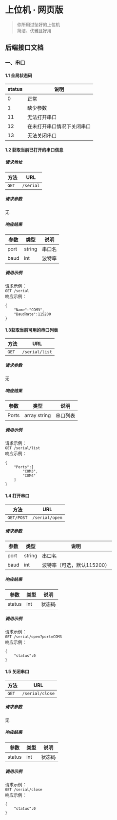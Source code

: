 # 上位机 · 网页版
>你所用过坠好的上位机  
>简洁、优雅且好用

## 后端接口文档

### 一、串口

#### 1.1 全局状态码
| status | 说明 |
| ------ | ---- |
|    0   | 正常 |
|    1   | 缺少参数 |
|   11   | 无法打开串口 |
|   12   | 在未打开串口情况下关闭串口 |
|   13   | 无法关闭串口 |

#### 1.2 获取当前已打开的串口信息
##### 请求地址
|  方法 |    URL     |
|-------|-----------|
| `GET` | `/serial` |
##### 请求参数
无
##### 响应结果
|参数|类型|说明|
|-|-|-|
|port|string|串口名|
|baud|int|波特率|
##### 调用示例
请求示例：  
`GET /serial`  
响应示例：  
```
{
    "Name":"COM3",
    "BaudRate":115200
}
```

#### 1.3获取当前可用的串口列表
|  方法 |      URL        |
|-------|----------------|
| `GET` | `/serial/list` |
##### 请求参数
无
##### 响应结果
|参数|类型|说明|
|-|-|-|
|Ports|array string|串口列表|
##### 调用示例
请求示例：  
`GET /serial/list`  
响应示例：  
```
{
    "Ports":[
        "COM3",
        "COM4"
    ]
}
```

#### 1.4 打开串口
|    方法    |      URL        |
|------------|----------------|
| `GET/POST` | `/serial/open` |
##### 请求参数
|参数|类型|说明|
|-|-|-|
|port|string|串口名|
|baud|int|波特率（可选，默认115200）|
##### 响应结果
|参数|类型|说明|
|-|-|-|
|status|int|状态码|
##### 调用示例
请求示例：  
`GET /serial/open?port=COM3`  
响应示例：  
```
{
    "status":0
}
```

#### 1.5 关闭串口
|  方法 |      URL        |
|-------|----------------|
| `GET` | `/serial/close` |
##### 请求参数
无
##### 响应结果
|参数|类型|说明|
|-|-|-|
|status|int|状态码|
##### 调用示例
请求示例：  
`GET /serial/close`  
响应示例：  
```
{
    "status":0
}
```